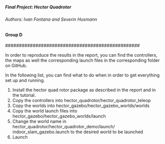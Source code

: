 
##### Final Project: Hector Quadrotor #############
###### Authors: Ivan Fontana and Severin Husmann ###
#### Group D #####################################
#################################################

In order to reproduce the results in the report, you can find 
the controllers, the maps as well the corresponding launch files
in the corresponding folder on GitHub. 

In the following list, you can find what to do when in order to get everything
set up and running. 

1. Install the hector quad rotor package as described in the report and
in the tutorial.
2. Copy the controllers into hector_quadrotor/hector_quadrotor_teleop
3. Copy the worlds into hector_gazebo/hector_gazebo_worlds/worlds
4. Copy the world launch files into hector_gazebo/hector_gazebo_worlds/launch
5. Change the world name in hector_quadrotor/hector_quadrotor_demo/launch/
indoor_slam_gazebo.launch to the desired world to be launched
6. Launch 
